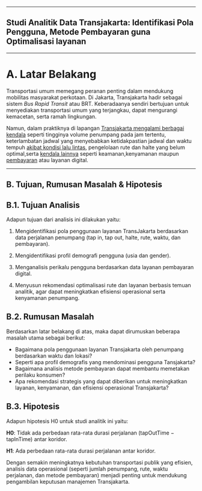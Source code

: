 <hr>

## **Studi Analitik Data Transjakarta: Identifikasi Pola Pengguna, Metode Pembayaran guna Optimalisasi layanan**

<hr>

# **A. Latar Belakang**


Transportasi umum memegang peranan penting dalam mendukung mobilitas masyarakat perkotaan. Di Jakarta, Transjakarta hadir sebagai sistem  *Bus Rapid Transit* atau BRT. Keberadaanya sendiri bertujuan untuk menyediakan transportasi umum yang terjangkau, dapat mengurangi kemacetan, serta ramah lingkungan.

Namun, dalam praktiknya di lapangan [Transjakarta mengalami berbagai kendala](https://news.detik.com/berita/d-8058951/mereka-menjerit-berjam-jam-antre-di-transj-jalur-langit) seperti tingginya volume penumpang pada jam tertentu, keterlambatan jadwal yang menyebabkan ketidakpastian jadwal dan waktu tempuh [akibat kondisi lalu lintas](https://megapolitan.kompas.com/read/2025/08/19/09395781/ini-penyebab-sejumlah-layanan-transjakarta-terlambat-selasa-pagi), pengelolaan rute dan halte yang belum optimal,serta [kendala lainnya](https://www.kompas.id/artikel/seorang-pria-menganiaya-perempuan-di-dalam-bus-transjakarta) seperti keamanan,kenyamanan maupun [pembayaran](https://www.tempo.co/arsip/sistem-tap-in-dan-tap-out-transjakarta-sempat-bermasalah-ini-cara-mengadu-ke-ylki-274581) atau layanan digital.

<hr>

## **B. Tujuan, Rumusan Masalah & Hipotesis**

## **B.1. Tujuan Analisis**

Adapun tujuan dari analisis ini dilakukan yaitu:

1. Mengidentifikasi pola penggunaan layanan TransJakarta berdasarkan data perjalanan penumpang (tap in, tap out, halte, rute, waktu, dan pembayaran).

2. Mengidentifikasi profil demografi pengguna (usia dan gender).

3. Menganalisis perikalu pengguna berdasarkan data layanan pembayaran digital.

4. Menyusun rekomendasi optimalisasi rute dan layanan berbasis temuan analitik, agar dapat meningkatkan efisiensi operasional serta kenyamanan penumpang.

## **B.2. Rumusan Masalah**
Berdasarkan latar belakang di atas, maka dapat dirumuskan beberapa masalah utama sebagai berikut:

 - Bagaimana pola penggunaan layanan Transjakarta oleh penumpang berdasarkan waktu dan lokasi?
 - Seperti apa profil demografis yang mendominasi pengguna Tansjakarta?
 - Bagaimana analisis metode pembayaran dapat membantu memetakan perilaku konsumen?
 - Apa rekomendasi strategis yang dapat diberikan untuk meningkatkan layanan, kenyamanan, dan efisiensi operasional Transjakarta?

## **B.3. Hipotesis**
Adapun hipotesis H0 untuk studi analitik ini yaitu:

  **H0**: Tidak ada perbedaan rata-rata durasi perjalanan (tapOutTime − tapInTime) antar koridor.
    
  **H1**: Ada perbedaan rata-rata durasi perjalanan antar koridor.

Dengan semakin meningkatnya kebutuhan transportasi publik yang efisien, analisis data operasional (seperti jumlah penumpang, rute, waktu perjalanan, dan metode pembayaran) menjadi penting untuk mendukung pengambilan keputusan manajemen Transjakarta.

